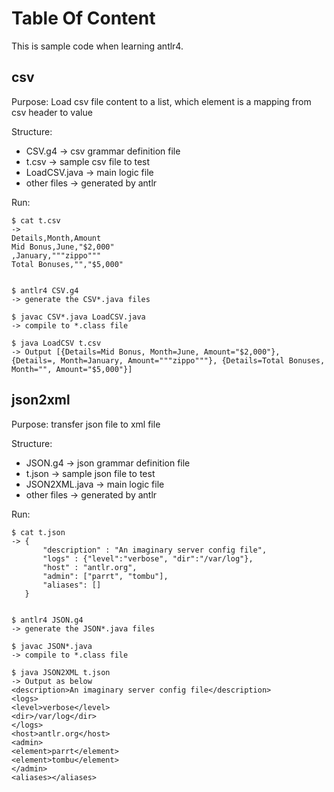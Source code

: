 # Table Of Content
This is sample code when learning antlr4.
## csv 
Purpose: Load csv file content to a list, which element is a mapping from csv header to value

Structure:
- CSV.g4        -> csv grammar definition file
- t.csv         -> sample csv file to test
- LoadCSV.java  -> main logic file
- other files   -> generated by antlr

Run:

```
$ cat t.csv
-> 
Details,Month,Amount
Mid Bonus,June,"$2,000"
,January,"""zippo"""
Total Bonuses,"","$5,000"


$ antlr4 CSV.g4
-> generate the CSV*.java files

$ javac CSV*.java LoadCSV.java
-> compile to *.class file

$ java LoadCSV t.csv
-> Output [{Details=Mid Bonus, Month=June, Amount="$2,000"}, {Details=, Month=January, Amount="""zippo"""}, {Details=Total Bonuses, Month="", Amount="$5,000"}]

```


## json2xml 
Purpose: transfer json file to xml file

Structure:
- JSON.g4        -> json grammar definition file
- t.json         -> sample json file to test
- JSON2XML.java  -> main logic file
- other files   -> generated by antlr

Run:

```
$ cat t.json
-> {
       "description" : "An imaginary server config file",
       "logs" : {"level":"verbose", "dir":"/var/log"},
       "host" : "antlr.org",
       "admin": ["parrt", "tombu"],
       "aliases": []
   }


$ antlr4 JSON.g4
-> generate the JSON*.java files

$ javac JSON*.java
-> compile to *.class file

$ java JSON2XML t.json
-> Output as below
<description>An imaginary server config file</description>
<logs>
<level>verbose</level>
<dir>/var/log</dir>
</logs>
<host>antlr.org</host>
<admin>
<element>parrt</element>
<element>tombu</element>
</admin>
<aliases></aliases>
```
